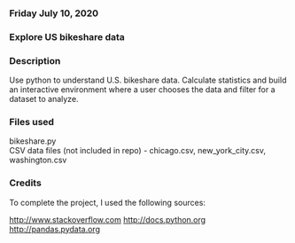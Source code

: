 ### Friday July 10, 2020

### Explore US bikeshare data

### Description
Use python to understand U.S. bikeshare data. Calculate statistics and build an interactive environment where a user chooses the data and filter for a dataset to analyze.

### Files used
bikeshare.py<br>
CSV data files (not included in repo) - chicago.csv, new_york_city.csv, washington.csv

### Credits
To complete the project, I used the following sources:

http://www.stackoverflow.com
http://docs.python.org
http://pandas.pydata.org

